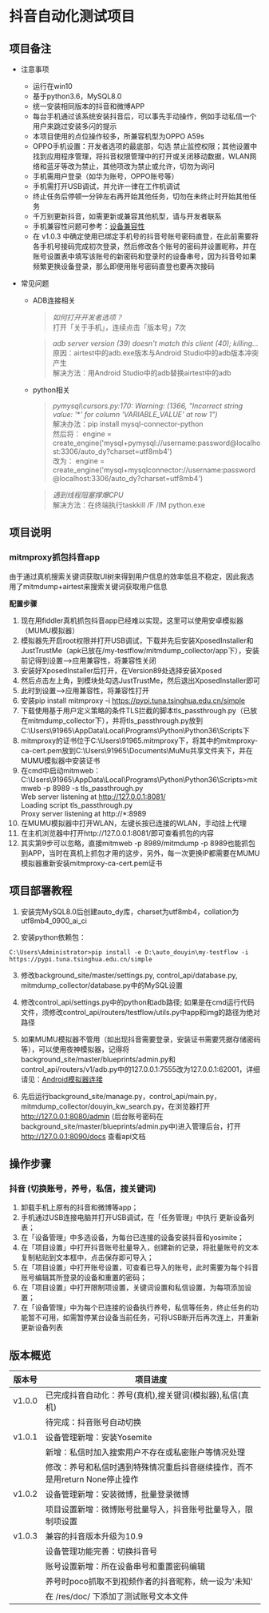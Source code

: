 # 抖音自动化测试项目

## 项目备注
- 注意事项
	* 运行在win10
	* 基于python3.6，MySQL8.0
	* 统一安装相同版本的抖音和微博APP
	* 每台手机通过该系统安装抖音后，可以事先手动操作，例如手动私信一个用户来跳过安装多闪的提示
	* 本项目使用的点位操作较多，所兼容机型为OPPO A59s
	* OPPO手机设置：开发者选项的最底部，勾选 禁止监控权限；其他设置中找到应用程序管理，将抖音权限管理中的打开或关闭移动数据，WLAN网络和蓝牙等改为禁止，其他项改为禁止或允许，切勿为询问
	* 手机需用户登录（如华为账号，OPPO账号等）
	* 手机需打开USB调试，并允许一律在工作机调试
	* 终止任务后停顿一分钟左右再开始其他任务，切勿在未终止时开始其他任务
	* 千万别更新抖音，如需更新或兼容其他机型，请与开发者联系
	* 手机兼容性问题可参考：[设备兼容性](http://airtest.netease.com/docs/docs_AirtestIDE-zh_CN/2_device_connection/2_android_faq.html#id7)
	* 在 v1.0.3 中确定使用已绑定手机号的抖音号账号密码直登，在此前需要将各手机号接码完成初次登录，然后修改各个账号的密码并设置昵称，并在账号设置表中填写该账号的新密码和登录时的设备串号，因为抖音号如果频繁更换设备登录，那么即便用账号密码直登也要再次接码

- 常见问题
	* ADB连接相关
		> *如何打开开发者选项？*  
		打开「关于手机」，连续点击「版本号」7次
		
		> *adb server version (39) doesn't match this client (40); killing...*  
		原因：airtest中的adb.exe版本与Android Studio中的adb版本冲突产生  
		解决方法：用Android Studio中的adb替换airtest中的adb
		
	* python相关
		> *pymysql\cursors.py:170: Warning: (1366, "Incorrect string value: '***' for column 'VARIABLE_VALUE' at row 1")*  
		解决办法：pip install mysql-connector-python  
		然后将：
		engine = create_engine('mysql+pymysql://username:password@localhost:3306/auto_dy?charset=utf8mb4')  
		改为：
		engine = create_engine('mysql+mysqlconnector://username:password@localhost:3306/auto_dy?charset=utf8mb4')  
		
		> *遇到线程阻塞撑爆CPU*  
		解决方法：在终端执行taskkill /F /IM python.exe


## 项目说明

### mitmproxy抓包抖音app

由于通过真机搜索关键词获取UI树来得到用户信息的效率低且不稳定，因此我选用了mitmdump+airtest来搜索关键词获取用户信息

**配置步骤**
1. 现在用fiddler真机抓包抖音app已经难以实现，这里可以使用安卓模拟器（MUMU模拟器）  
2. 模拟器先开启root权限并打开USB调试，下载并先后安装XposedInstaller和JustTrustMe（apk已放在/my-testflow/mitmdump_collector/app下），安装前记得到设置——>应用兼容性，将兼容性关闭
3. 安装好XposedInstaller后打开，在Version89处选择安装Xposed
4. 然后点击左上角，到模块处勾选JustTrustMe，然后退出XposedInstaller即可
5. 此时到设置——>应用兼容性，将兼容性打开
6. 安装pip install mitmproxy -i https://pypi.tuna.tsinghua.edu.cn/simple
7. 下载使用基于用户定义策略的条件TLS拦截的脚本tls_passthrough.py（已放在mitmdump_collector下），并将tls_passthrough.py放到C:\Users\91965\AppData\Local\Programs\Python\Python36\Scripts下
8. mitmproxy的证书位于C:\Users\91965\.mitmproxy下，将其中的mitmproxy-ca-cert.pem放到C:\Users\91965\Documents\MuMu共享文件夹下，并在MUMU模拟器中安装证书
9. 在cmd中启动mitmweb：  
	C:\Users\91965\AppData\Local\Programs\Python\Python36\Scripts>mitmweb -p 8989 -s tls_passthrough.py  
	Web server listening at http://127.0.0.1:8081/  
	Loading script tls_passthrough.py  
	Proxy server listening at http://*:8989  
10. 在MUMU模拟器中打开WLAN，左键长按已连接的WLAN，手动挂上代理
11. 在主机浏览器中打开http://127.0.0.1:8081/即可查看抓包的内容
12. 其实第9步可以忽略，直接mitmweb -p 8989/mitmdump -p 8989也能抓包到APP，当时在真机上抓包才用的这步，另外，每一次更换IP都需要在MUMU模拟器重新安装mitmproxy-ca-cert.pem证书


## 项目部署教程

1. 安装完MySQL8.0后创建auto_dy库，charset为utf8mb4，collation为utf8mb4_0900_ai_ci  

2. 安装python依赖包：
```
C:\Users\Administrator>pip install -e D:\auto_douyin\my-testflow -i https://pypi.tuna.tsinghua.edu.cn/simple
```
3. 修改background_site/master/settings.py, control_api/database.py, mitmdump_collector/database.py中的MySQL设置  

4. 修改control_api/settings.py中的python和adb路径; 如果是在cmd运行代码文件，须修改control_api/routers/testflow/utils.py中app和img的路径为绝对路径  

5. 如果MUMU模拟器不管用（如出现抖音需要登录，安装证书需要凭据存储密码等），可以使用夜神模拟器，记得将background_site/master/blueprints/admin.py和control_api/routers/v1/adb.py中的127.0.0.1:7555改为127.0.0.1:62001，详细请见：[Android模拟器连接](http://airtest.netease.com/docs/docs_AirtestIDE-zh_CN/2_device_connection/3_emulator_connection.html#id1)  

6. 先后运行background_site/manage.py，control_api/main.py，mitmdump_collector/douyin_kw_search.py，在浏览器打开 http://127.0.0.1:8080/admin (后台账号密码在background_site/master/blueprints/admin.py中)进入管理后台，打开 http://127.0.0.1:8090/docs 查看api文档  


## 操作步骤

### 抖音 (切换账号，养号，私信，搜关键词)

1. 卸载手机上原有的抖音和微博等app；
2. 手机通过USB连接电脑并打开USB调试，在「任务管理」中执行 更新设备列表；
3. 在「设备管理」中多选设备，为每台已连接的设备安装抖音和yosimite；
4. 在「项目设置」中打开抖音账号批量导入，创建新的记录，将批量账号的文本复制粘贴到文本框中，点击保存即可导入；
5. 在「项目设置」中打开账号设置，可查看已导入的账号，此时需要为每个抖音账号编辑其所登录的设备和重置的密码；
6. 在「项目设置」中打开限制项设置，关键词设置和私信设置，为每项添加设置；
7. 在「设备管理」中为每个已连接的设备执行养号，私信等任务，终止任务的功能暂不可用，如需暂停某台设备当前任务，可将USB断开后再次连上，并重新更新设备列表

## 版本概览

| 版本号 | 项目进度 |
|-- |-- |
| v1.0.0 | 已完成抖音自动化：养号(真机),搜关键词(模拟器),私信(真机) |
|  | 待完成：抖音账号自动切换 |
| v1.0.1 | 设备管理新增：安装Yosemite |
|  | 新增：私信时加入搜索用户不存在或私密账户等情况处理 |
|  | 修改：养号和私信时遇到特殊情况重启抖音继续操作，而不是用return None停止操作 |
| v1.0.2 | 设备管理新增：安装微博，批量登录微博 |
|  | 项目设置新增：微博账号批量导入，抖音账号批量导入，限制项设置 |
| v1.0.3 | 兼容的抖音版本升级为10.9 |
|  | 设备管理功能完善：切换抖音号 |
|  | 账号设置新增：所在设备串号和重置密码编辑 |
|  | 养号时poco抓取不到视频作者的抖音昵称，统一设为'未知' |
|  | 在 /res/doc/ 下添加了测试账号文本文件 |